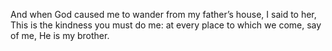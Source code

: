 And when God caused me to wander from my father’s house, I said to her, This is the kindness you must do me: at every place to which we come, say of me, He is my brother.
